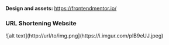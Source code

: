 <a style="font-weight: bold;">Design and assets: https://frontendmentor.io/</a>
<h3>URL Shortening Website</h3>
![alt text](http://url/to/img.png](https://i.imgur.com/plB9eUJ.jpeg)
